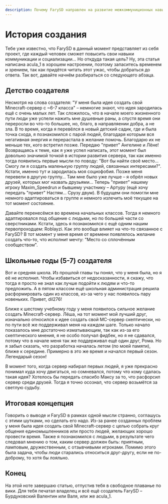 ```yaml
---
description: Почему FarySD направлен на развитие межкоммуниционных навыков? Ответ тут!
---
```


# История создания

Тебе уже известно, что FarySD в данный момент представляет из себя проект, где каждый человек сможет повысить свои навыки коммуникации и социализации… Но откдуда такая цель? Ну, эта статья написана acula_1 в хорошем настроении, поэтому запаситесь временем и зрением, так как придётся читать этот ужас, чтобы добраться до ответа. Так вот, давайте начнём разбираться со следующего абзаца.

## Детство создателя

Несмотря на слова создателя: "У меня была идея создать свой Minecraft-сервер с ~6-7 класса" – немногие знают, что идея зародилась ещё с очень малых лет. Так сложилось, что в начале моего жизненного пути люди уже успели нажить мне душевные раны, а спустя время они переросли во что-то большее, но, благо, в направляении добра, а не зла. В то время, когда я перевёлся в новый детский садик, где и была точка схода, я познакомился с парой людей, благодаря которым вся негативная энергия и перерастала в желание помочь. Благодарю их не меньше тех, кого встретил позже. Передаю "привет" Ангелине и Лёне! Возвращаясь к теме, как я уже успел написать, этот момент был довольно значимой точкой в истории развития сервера, так как именно тогда появились первые мысли по поводу: "Вот бы найти своё место… Смогу ли я создать маленькую группу людей, связанных интересами?". Кстати, именно тут и зародилась моя социофобия. Позже меня перевели в другую группу… Там мне было уже лучше – я обрёл новых друзей, которых мог назвать друзьями… Теперь "привет" нашему игроку Maxim_Speedrun и бывшему участнику – Артуру (ещё хочу передать "привет" Настям… Срузу двум). В будущем они помогли мне немного адаптироваться в группе и немного излечить моё текущее на тот момент состояние.

Давайте перенесёмся во времена начальных классов. Тогда я немного адаптировался под общение с людьми, но по большей части со сверстниками. Кстати, здесь я познакомился с ещё одним нашим первопроходцем: Roblayzi. Как это вообще влияет на что-то связанное с FarySD? В тот момент у меня время от времени появлялось желание создать что-то, что исполнит мечту: "Место со сплочённым сообществом".

## Школьные годы (5-7) создателя

Вот и средняя школа. Из прошлой главы ты понял, что у меня была, но я её не исполнил. Чтобы избавиться от недосказанности, я скажу, что тогда я просто не знал как лучше подойти к людям и что-то предложить. А в пятом классом ещё школьная администрация решила расформировать один из классов, из-за чего у нас появилось пару новеньких. Привет, dil276!

Ближе к шестому учебному году у меня появилось сильное желание создать Minecraft-сервер. Лёша, на тот момент мой лучший друг, изначально относился к идее создать свой MC-сервер скептически, но по пути всё же поддерживал меня на каждом шаге. Только начало показалось мне достаточно изматывающим, так как из-за его скептического мнения, я не особо получал фидбек, но я не сдавался, потому что в начале меня так же поддерживал ещё один друг, Рома. Но я забыл сказать, что разработка началась летом (по моей памяти), ближе к середине. Примерно в это же время и начался первый сезон. Легендарый сезон!

В момент того, когда сервер набирал первых людей, я уже прекрасно понимал куда хочу двигаться, но сомневался, потому что кому сдалась такая идея? Хотелось бы передать спасибо Максу за то, что расфорсил сервер среди друзей. Тогда я точно осознал, что сервер возьмётся за светлую судьбу.

## Итоговая концепция

Говорить о выводе и FarySD в рамках одной мысли странно, соглашусь с этими шутками, но сделать его надо. Из-за ранее созданных проблем у меня была идея создать свой Minecraft-сервер с целью собрать круг общения единомышленников или просто людей, желающих хорошо провести время. Также я познакомился с людьми, в результате чего следовал мнению о том, каким сервер должен быть: приятным, ламповым, дружественным, с отзывчивыми игроками. Помимо этого была задача, чтобы люди старались относиться друг-другу, если не по-доброму, то хотя бы лояльно.

## Конец

На этой ноте завершаю статью, отпустив тебя в свободное плаванье по вики. Для тебя печатал владелец и всё ещё создатель FarySD – Бурдуковский Валентин или Валя, или же acula_1.
